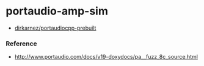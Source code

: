 portaudio-amp-sim
=================
- [dirkarnez/portaudiocpp-prebuilt](https://github.com/dirkarnez/portaudiocpp-prebuilt)

### Reference
- http://www.portaudio.com/docs/v19-doxydocs/pa__fuzz_8c_source.html

